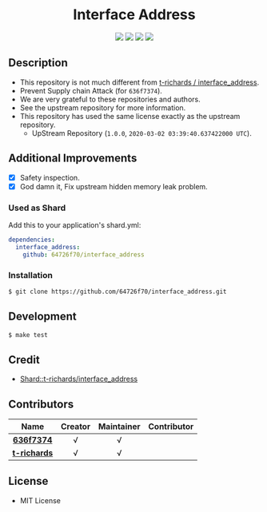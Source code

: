 <div align = "center">
  <h1>Interface Address</h1>
</div>

<p align="center">
  <a href="https://crystal-lang.org">
    <img src="https://img.shields.io/badge/built%20with-crystal-000000.svg" /></a>    
  <a href="https://github.com/64726f70/interface_address/actions">
    <img src="https://github.com/64726f70/interface_address/workflows/Continuous%20Integration/badge.svg" /></a>
  <a href="https://github.com/64726f70/interface_address/releases">
    <img src="https://img.shields.io/github/release/64726f70/interface_address.svg" /></a>
  <a href="https://github.com/64726f70/interface_address/blob/master/license">
    <img src="https://img.shields.io/github/license/64726f70/interface_address.svg"></a>
</p>

## Description

* This repository is not much different from [t-richards / interface_address](https://github.com/t-richards/interface_address).
* Prevent Supply chain Attack (for `636f7374`).
* We are very grateful to these repositories and authors.
* See the upstream repository for more information.
* This repository has used the same license exactly as the upstream repository.
  * UpStream Repository (`1.0.0`, `2020-03-02 03:39:40.637422000 UTC`).

## Additional Improvements

* [X] Safety inspection.
* [X] God damn it, Fix upstream hidden memory leak problem.

### Used as Shard

Add this to your application's shard.yml:
```yaml
dependencies:
  interface_address:
    github: 64726f70/interface_address
```

### Installation

```bash
$ git clone https://github.com/64726f70/interface_address.git
```

## Development

```bash
$ make test
```

## Credit

* [Shard::t-richards/interface_address](https://github.com/t-richards/interface_address)

## Contributors

|Name|Creator|Maintainer|Contributor|
|:---:|:---:|:---:|:---:|
|**[636f7374](https://github.com/636f7374)**|√|√||
|**[t-richards](https://github.com/t-richards)**|√|√||

## License

* MIT License
